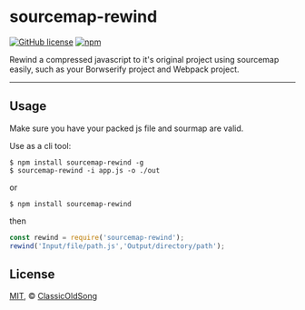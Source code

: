 sourcemap-rewind
========

[![GitHub license](https://img.shields.io/badge/license-MIT-blue.svg?style=flat-square)](https://raw.githubusercontent.com/ClassicOldSong/sourcemap-rewind/master/LICENSE) [![npm](https://img.shields.io/npm/dt/sourcemap-rewind.svg?style=flat-square)](https://www.npmjs.com/package/sourcemap-rewind)

Rewind a compressed javascript to it's original project using sourcemap easily, such as your Borwserify project and Webpack project.

---

Usage
------------
Make sure you have your packed js file and sourmap are valid.

Use as a cli tool:

	$ npm install sourcemap-rewind -g
	$ sourcemap-rewind -i app.js -o ./out

or

	$ npm install sourcemap-rewind

then

~~~ javascript
const rewind = require('sourcemap-rewind');
rewind('Input/file/path.js','Output/directory/path');
~~~


License
------------
[MIT](https://cos.mit-license.org/), &copy; [ClassicOldSong](https://github.com/ClassicOldSong)
